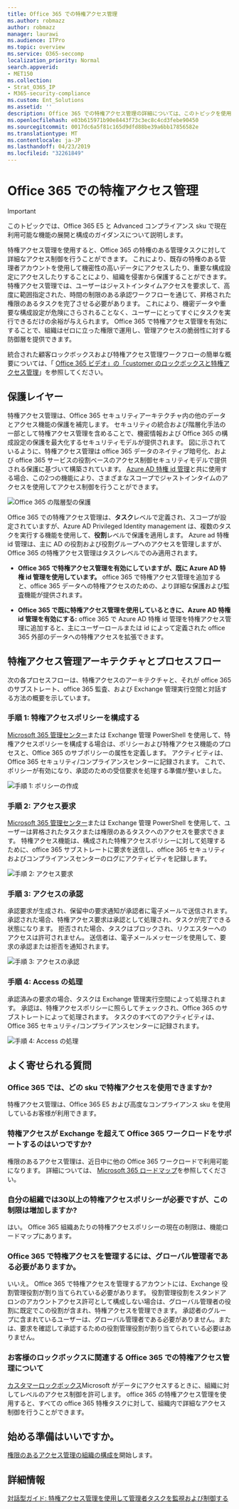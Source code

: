 ```yaml
---
title: Office 365 での特権アクセス管理
ms.author: robmazz
author: robmazz
manager: laurawi
ms.audience: ITPro
ms.topic: overview
ms.service: O365-seccomp
localization_priority: Normal
search.appverid:
- MET150
ms.collection:
- Strat_O365_IP
- M365-security-compliance
ms.custom: Ent_Solutions
ms.assetid: ''
description: Office 365 での特権アクセス管理の詳細については、このトピックを使用してください。
ms.openlocfilehash: e03b615971b90e8443f73c3ec8c4cd3febe90450
ms.sourcegitcommit: 0017dc6a5f81c165d9dfd88be39a6bb17856582e
ms.translationtype: MT
ms.contentlocale: ja-JP
ms.lasthandoff: 04/23/2019
ms.locfileid: "32261849"
---
```

# <a name="privileged-access-management-in-office-365"></a>Office 365 での特権アクセス管理

> [!IMPORTANT]
> このトピックでは、Office 365 E5 と Advanced コンプライアンス sku で現在利用可能な機能の展開と構成のガイダンスについて説明します。

特権アクセス管理を使用すると、Office 365 の特権のある管理タスクに対して詳細なアクセス制御を行うことができます。 これにより、既存の特権のある管理者アカウントを使用して機密性の高いデータにアクセスしたり、重要な構成設定にアクセスしたりすることにより、組織を侵害から保護することができます。 特権アクセス管理では、ユーザーはジャストインタイムアクセスを要求して、高度に範囲指定された、時間の制限のある承認ワークフローを通じて、昇格された権限のあるタスクを完了させる必要があります。 これにより、機密データや重要な構成設定が危険にさらされることなく、ユーザーにとってすぐにタスクを実行できるだけの余裕が与えられます。 Office 365 で特権アクセス管理を有効にすることで、組織はゼロに立った権限で運用し、管理アクセスの脆弱性に対する防御層を提供できます。

統合された顧客ロックボックスおよび特権アクセス管理ワークフローの簡単な概要については、「 [Office 365 ビデオ」の「customer のロックボックスと特権アクセス管理](https://go.microsoft.com/fwlink/?linkid=2066800)」を参照してください。

## <a name="layers-of-protection"></a>保護レイヤー

特権アクセス管理は、Office 365 セキュリティアーキテクチャ内の他のデータとアクセス機能の保護を補完します。 セキュリティの統合および階層化手法の一部として特権アクセス管理を含めることで、機密情報および Office 365 の構成設定の保護を最大化するセキュリティモデルが提供されます。 図に示されているように、特権アクセス管理は office 365 データのネイティブ暗号化、および office 365 サービスの役割ベースのアクセス制御セキュリティモデルで提供される保護に基づいて構築されています。 [Azure AD 特権 id 管理](https://docs.microsoft.com/azure/active-directory/active-directory-privileged-identity-management-configure)と共に使用する場合、この2つの機能により、さまざまなスコープでジャストインタイムのアクセスを使用してアクセス制御を行うことができます。

![Office 365 の階層型の保護](media/pam-layered-protection.png)

Office 365 での特権アクセス管理は、**タスク**レベルで定義され、スコープが設定されていますが、Azure AD Privileged Identity management は、複数のタスクを実行する機能を使用して、**役割**レベルで保護を適用します。 Azure ad 特権 id 管理は、主に AD の役割および役割グループへのアクセスを管理しますが、Office 365 の特権アクセス管理はタスクレベルでのみ適用されます。

- **Office 365 で特権アクセス管理を有効にしていますが、既に Azure AD 特権 id 管理を使用しています。** office 365 で特権アクセス管理を追加すると、office 365 データへの特権アクセスのための、より詳細な保護および監査機能が提供されます。

- **Office 365 で既に特権アクセス管理を使用しているときに、Azure AD 特権 id 管理を有効にする:** office 365 で Azure AD 特権 id 管理を特権アクセス管理に追加すると、主にユーザーロールまたは id によって定義された office 365 外部のデータへの特権アクセスを拡張できます。  

## <a name="privileged-access-management-architecture-and-process-flow"></a>特権アクセス管理アーキテクチャとプロセスフロー

次の各プロセスフローは、特権アクセスのアーキテクチャと、それが office 365 のサブストレート、office 365 監査、および Exchange 管理実行空間と対話する方法の概要を示しています。

### <a name="step-1-configure-a-privileged-access-policy"></a>手順 1: 特権アクセスポリシーを構成する

[Microsoft 365 管理センター](https://admin.microsoft.com)または Exchange 管理 PowerShell を使用して、特権アクセスポリシーを構成する場合は、ポリシーおよび特権アクセス機能のプロセスと、Office 365 のサブポリシーの属性を定義します。 アクティビティは、Office 365 セキュリティ/コンプライアンスセンターに記録されます。 これで、ポリシーが有効になり、承認のための受信要求を処理する準備が整いました。

![手順 1: ポリシーの作成](media/pam-step1-policy-creation.jpg)

### <a name="step-2-access-request"></a>手順 2: アクセス要求

[Microsoft 365 管理センター](https://admin.microsoft.com)または Exchange 管理 PowerShell を使用して、ユーザーは昇格されたタスクまたは権限のあるタスクへのアクセスを要求できます。 特権アクセス機能は、構成された特権アクセスポリシーに対して処理するために、office 365 サブストレートに要求を送信し、office 365 セキュリティおよびコンプライアンスセンターのログにアクティビティを記録します。

![手順 2: アクセス要求](media/pam-step2-access-request.jpg)

### <a name="step-3-access-approval"></a>手順 3: アクセスの承認

承認要求が生成され、保留中の要求通知が承認者に電子メールで送信されます。 承認された場合、特権アクセス要求は承認として処理され、タスクが完了できる状態になります。 拒否された場合、タスクはブロックされ、リクエスターへのアクセスは許可されません。 送信者は、電子メールメッセージを使用して、要求の承認または拒否を通知されます。

![手順 3: アクセスの承認](media/pam-step3-access-approval.jpg)

### <a name="step-4-access-processing"></a>手順 4: Access の処理

承認済みの要求の場合、タスクは Exchange 管理実行空間によって処理されます。 承認は、特権アクセスポリシーに照らしてチェックされ、Office 365 のサブストレートによって処理されます。 タスクのすべてのアクティビティは、Office 365 セキュリティ/コンプライアンスセンターに記録されます。

![手順 4: Access の処理](media/pam-step4-access-processing.jpg)

## <a name="frequently-asked-questions"></a>よく寄せられる質問

### <a name="what-skus-can-use-privileged-access-in-office-365"></a>Office 365 では、どの sku で特権アクセスを使用できますか?
特権アクセス管理は、Office 365 E5 および高度なコンプライアンス sku を使用しているお客様が利用できます。

### <a name="when-will-privileged-access-support-office-365-workloads-beyond-exchange"></a>特権アクセスが Exchange を超えて Office 365 ワークロードをサポートするのはいつですか?
権限のあるアクセス管理は、近日中に他の Office 365 ワークロードで利用可能になります。 詳細については、 [Microsoft 365 ロードマップ](https://www.microsoft.com/microsoft-365/roadmap)を参照してください。

### <a name="my-organization-needs-more-than-30-privileged-access-policies-will-this-limit-be-increased"></a>自分の組織では30以上の特権アクセスポリシーが必要ですが、この制限は増加しますか?
はい。 Office 365 組織あたりの特権アクセスポリシーの現在の制限は、機能ロードマップにあります。

### <a name="do-i-need-to-be-a-global-admin-to-manage-privileged-access-in-office-365"></a>Office 365 で特権アクセスを管理するには、グローバル管理者である必要がありますか。
いいえ。 Office 365 で特権アクセスを管理するアカウントには、Exchange 役割管理役割が割り当てられている必要があります。 役割管理役割をスタンドアロンのアカウントアクセス許可として構成しない場合は、グローバル管理者の役割に既定でこの役割が含まれ、特権アクセスを管理できます。 承認者のグループに含まれているユーザーは、グローバル管理者である必要がありません。または、要求を確認して承認するための役割管理役割が割り当てられている必要はありません。

### <a name="how-is-privileged-access-management-in-office-365-related-to-customer-lockbox"></a>お客様のロックボックスに関連する Office 365 での特権アクセス管理について
[カスタマーロックボックス](https://docs.microsoft.com/office365/admin/manage/customer-lockbox-requests)Microsoft がデータにアクセスするときに、組織に対してレベルのアクセス制御を許可します。 office 365 の特権アクセス管理を使用すると、すべての office 365 特権タスクに対して、組織内で詳細なアクセス制御を行うことができます。

## <a name="ready-to-get-started"></a>始める準備はいいですか。

[権限のあるアクセス管理の組織の構成を](privileged-access-management-configuration.md)開始します。

## <a name="learn-more"></a>詳細情報

[対話型ガイド: 特権アクセス管理を使用して管理者タスクを監視および制御する](https://content.cloudguides.com/en-us/guides/Privileged%20Access%20Management)